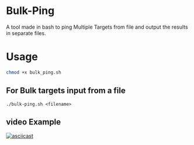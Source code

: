 # Bulk-Ping
A tool made in bash to ping Multiple Targets from file and output the results in separate files.

# Usage 
```sh
chmod +x bulk_ping.sh
```

## For Bulk targets input from a file
```
./bulk-ping.sh <filename>
```

## video Example
[![asciicast](https://asciinema.org/a/FStj1uE0XvdKD1NOfvAVEGDtQ.svg)](https://asciinema.org/a/FStj1uE0XvdKD1NOfvAVEGDtQ)
